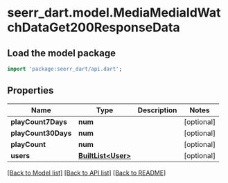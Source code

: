 # seerr_dart.model.MediaMediaIdWatchDataGet200ResponseData

## Load the model package
```dart
import 'package:seerr_dart/api.dart';
```

## Properties
Name | Type | Description | Notes
------------ | ------------- | ------------- | -------------
**playCount7Days** | **num** |  | [optional] 
**playCount30Days** | **num** |  | [optional] 
**playCount** | **num** |  | [optional] 
**users** | [**BuiltList&lt;User&gt;**](User.md) |  | [optional] 

[[Back to Model list]](../README.md#documentation-for-models) [[Back to API list]](../README.md#documentation-for-api-endpoints) [[Back to README]](../README.md)


